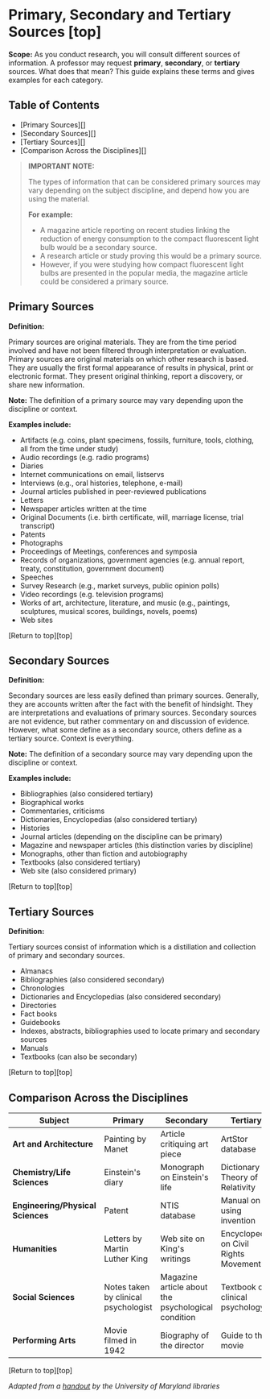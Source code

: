 # Primary, Secondary and Tertiary Sources [top]

**Scope:** As you conduct research, you will consult different sources
of information. A professor may request **primary**, **secondary**, or
**tertiary** sources. What does that mean? This guide explains these
terms and gives examples for each category.

## Table of Contents

-   [Primary Sources][]  
-   [Secondary Sources][]  
-   [Tertiary Sources][]  
-   [Comparison Across the Disciplines][]  

> **IMPORTANT NOTE:**
>
> The types of information that can be considered primary sources may
> vary depending on the subject discipline, and depend how you are using
> the material.
>
> **For example:**
>
> -   A magazine article reporting on recent studies linking the
>     reduction of energy consumption to the compact fluorescent light
>     bulb would be a secondary source.
> -   A research article or study proving this would be a primary
>     source.
> -   However, if you were studying how compact fluorescent light bulbs
>     are presented in the popular media, the magazine article could be
>     considered a primary source.

## Primary Sources

**Definition:**

Primary sources are original materials. They are from the time period
involved and have not been filtered through interpretation or
evaluation. Primary sources are original materials on which other
research is based. They are usually the first formal appearance of
results in physical, print or electronic format. They present original
thinking, report a discovery, or share new information.

**Note:** The definition of a primary source may vary depending upon the
discipline or context.

**Examples include:**

-   Artifacts (e.g. coins, plant specimens, fossils, furniture, tools,
    clothing, all from the time under study)
-   Audio recordings (e.g. radio programs)
-   Diaries
-   Internet communications on email, listservs
-   Interviews (e.g., oral histories, telephone, e-mail)
-   Journal articles published in peer-reviewed publications
-   Letters
-   Newspaper articles written at the time
-   Original Documents (i.e. birth certificate, will, marriage license,
    trial transcript)
-   Patents
-   Photographs
-   Proceedings of Meetings, conferences and symposia
-   Records of organizations, government agencies (e.g. annual report,
    treaty, constitution, government document)
-   Speeches
-   Survey Research (e.g., market surveys, public opinion polls)
-   Video recordings (e.g. television programs)
-   Works of art, architecture, literature, and music (e.g., paintings,
    sculptures, musical scores, buildings, novels, poems)
-   Web sites

[Return to top][top]

## Secondary Sources

**Definition:**

Secondary sources are less easily defined than primary sources.
Generally, they are accounts written after the fact with the benefit of
hindsight. They are interpretations and evaluations of primary sources.
Secondary sources are not evidence, but rather commentary on and
discussion of evidence. However, what some define as a secondary source,
others define as a tertiary source. Context is everything.

**Note:** The definition of a secondary source may vary depending upon
the discipline or context.

**Examples include:**

-   Bibliographies (also considered tertiary)
-   Biographical works
-   Commentaries, criticisms
-   Dictionaries, Encyclopedias (also considered tertiary)
-   Histories
-   Journal articles (depending on the discipline can be primary)
-   Magazine and newspaper articles (this distinction varies by
    discipline)
-   Monographs, other than fiction and autobiography
-   Textbooks (also considered tertiary)
-   Web site (also considered primary)

[Return to top][top]

## Tertiary Sources

**Definition:**

Tertiary sources consist of information which is a distillation and
collection of primary and secondary sources.

-   Almanacs
-   Bibliographies (also considered secondary)
-   Chronologies
-   Dictionaries and Encyclopedias (also considered secondary)
-   Directories
-   Fact books
-   Guidebooks
-   Indexes, abstracts, bibliographies used to locate primary and
    secondary sources
-   Manuals
-   Textbooks (can also be secondary)

[Return to top][top]

## Comparison Across the Disciplines

| **Subject** | **Primary** | **Secondary** | **Tertiary** |
| -------- | -------- | ------- | ------- |
 **Art and Architecture** | Painting by Manet | Article critiquing art piece | ArtStor database |
 **Chemistry/Life Sciences** | Einstein's diary | Monograph on Einstein's life | Dictionary on Theory of Relativity |
 **Engineering/Physical Sciences** | Patent | NTIS database | Manual on using invention |
 **Humanities** | Letters by Martin Luther King | Web site on King's writings | Encyclopedia on Civil Rights Movement |
 **Social Sciences** | Notes taken by clinical psychologist | Magazine article about the psychological condition | Textbook on clinical psychology |
 **Performing Arts** | Movie filmed in 1942 | Biography of the director | Guide to the movie |

[Return to top][top]

*Adapted from a [handout](http://web.archive.org/web/20120204055824/http://www.lib.umd.edu/guides/primary-sources.html) by the University of Maryland libraries*
